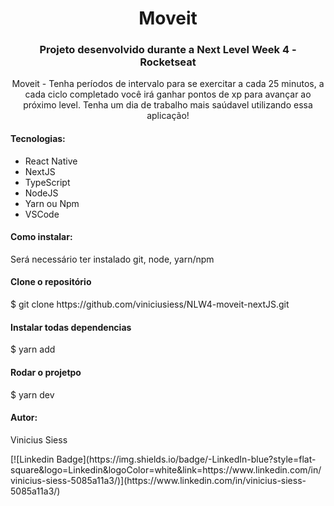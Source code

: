 
<h1 align="center">Moveit</h1>

<h3 align="center">Projeto desenvolvido durante a Next Level Week 4 - Rocketseat</h3>

<p align="center">Moveit - Tenha períodos de intervalo para se exercitar a cada 25 minutos, a cada ciclo completado você irá ganhar pontos de xp para avançar ao próximo level. Tenha um dia de trabalho mais saúdavel utilizando essa aplicação!</p>

<h4>Tecnologias:</h4>
<ul>
  <li>React Native</li>
  <li>NextJS</li>
  <li>TypeScript</li>
  <li>NodeJS</li>
  <li>Yarn ou Npm</li>
  <li>VSCode</li>
</ul>

<h4>Como instalar:</h4>
<p>Será necessário ter instalado git, node, yarn/npm</p>

<h4>Clone o repositório</h4>
$ git clone https://github.com/viniciusiess/NLW4-moveit-nextJS.git

<h4>Instalar todas dependencias</h4>
$ yarn add

<h4>Rodar o projetpo</h4>
$ yarn dev

<h4>Autor:</h4>

<p>Vinicius Siess</p>
[![Linkedin Badge](https://img.shields.io/badge/-LinkedIn-blue?style=flat-square&logo=Linkedin&logoColor=white&link=https://www.linkedin.com/in/vinicius-siess-5085a11a3/)](https://www.linkedin.com/in/vinicius-siess-5085a11a3/)
